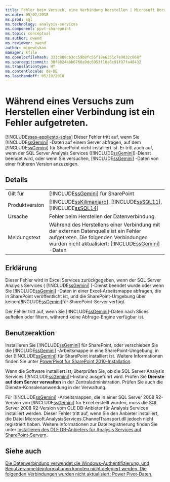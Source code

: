 ```yaml
---
title: Fehler beim Versuch, eine Verbindung herstellen | Microsoft Docs
ms.date: 05/02/2018
ms.prod: sql
ms.technology: analysis-services
ms.component: ppvt-sharepoint
ms.topic: conceptual
ms.author: owend
ms.reviewer: owend
author: minewiskan
manager: kfile
ms.openlocfilehash: 333c888cb3cc59b8fc55f18e6251c7e9d32c068f
ms.sourcegitcommit: 38f8824abb6760a9dc6953f10a6c91f97fa48432
ms.translationtype: HT
ms.contentlocale: de-DE
ms.lasthandoff: 05/10/2018
---
```

# <a name="an-error-occurred-during-an-attempt-to-establish-a-connection"></a>Während eines Versuchs zum Herstellen einer Verbindung ist ein Fehler aufgetreten.
[!INCLUDE[ssas-appliesto-sqlas](../../includes/ssas-appliesto-sqlas.md)]
  Dieser Fehler tritt auf, wenn Sie [!INCLUDE[ssGemini](../../includes/ssgemini-md.md)] -Daten auf einem Server abfragen, auf dem [!INCLUDE[ssGemini](../../includes/ssgemini-md.md)] für SharePoint nicht installiert ist. Er tritt auch auf, wenn der SQL Server Analysis Services ([!INCLUDE[ssGemini](../../includes/ssgemini-md.md)])-Dienst beendet wird, oder wenn Sie versuchen, [!INCLUDE[ssGemini](../../includes/ssgemini-md.md)] -Daten von einer früheren Version anzuzeigen.  
  
## <a name="details"></a>Details  
  
|||  
|-|-|  
|Gilt für|[!INCLUDE[ssGemini](../../includes/ssgemini-md.md)] für SharePoint|  
|Produktversion|[!INCLUDE[ssKilimanjaro](../../includes/sskilimanjaro-md.md)], [!INCLUDE[ssSQL11](../../includes/sssql11-md.md)], [!INCLUDE[ssSQL14](../../includes/sssql14-md.md)]|  
|Ursache|Fehler beim Herstellen der Datenverbindung.|  
|Meldungstext|Während des Herstellens einer Verbindung mit der externen Datenquelle ist ein Fehler aufgetreten. Die folgenden Verbindungen wurden nicht aktualisiert: [!INCLUDE[ssGemini](../../includes/ssgemini-md.md)] -Daten|  
  
## <a name="explanation"></a>Erklärung  
 Dieser Fehler wird in Excel Services zurückgegeben, wenn der SQL Server Analysis Services ( [!INCLUDE[ssGemini](../../includes/ssgemini-md.md)] )-Dienst beendet wurde oder wenn Sie [!INCLUDE[ssGemini](../../includes/ssgemini-md.md)] -Daten in einer Excel-Arbeitsmappe abfragen, die in SharePoint veröffentlicht ist, und die SharePoint-Umgebung über keinen[!INCLUDE[ssGemini](../../includes/ssgemini-md.md)]für SharePoint-Server verfügt.  
  
 Der Fehler tritt auf, wenn Sie [!INCLUDE[ssGemini](../../includes/ssgemini-md.md)]-Daten nach Slices aufteilen oder filtern, während keine Abfrage-Engine verfügbar ist.  
  
## <a name="user-action"></a>Benutzeraktion  
 Installieren Sie [!INCLUDE[ssGemini](../../includes/ssgemini-md.md)] für SharePoint, oder verschieben Sie die [!INCLUDE[ssGemini](../../includes/ssgemini-md.md)] -Arbeitsmappe in eine SharePoint-Umgebung, in der [!INCLUDE[ssGemini](../../includes/ssgemini-md.md)] für SharePoint installiert ist. Weitere Informationen finden Sie unter [PowerPivot für SharePoint 2010-Installation](http://msdn.microsoft.com/en-us/8d47dde7-c941-4280-a934-e2fe3f9a938f).  
  
 Wenn die Software installiert ist, überprüfen Sie, ob die SQL Server Analysis Services ([!INCLUDE[ssGemini](../../includes/ssgemini-md.md)])-Instanz ausgeführt wird. Prüfen Sie **Dienste auf dem Server verwalten** in der Zentraladministration. Prüfen Sie auch die Dienste-Konsolenanwendung in der Verwaltung.  
  
 Für [!INCLUDE[ssGemini](../../includes/ssgemini-md.md)] -Arbeitsmappen, die in einer SQL Server 2008 R2-Version von [!INCLUDE[ssGemini](../../includes/ssgemini-md.md)] für Excel erstellt wurden, muss die SQL Server 2008 R2-Version vom OLE DB-Anbieter für Analysis Services installiert werden. Dieser Fehler tritt auf, wenn Sie den Anbieter installiert, die Datei Microsoft.AnalysisServices.ChannelTransport.dll jedoch nicht registriert haben. Weitere Informationen zur Dateiregistrierung finden Sie unter [Installieren des OLE DB-Anbieters für Analysis Services auf SharePoint-Servern](http://msdn.microsoft.com/en-us/2c62daf9-1f2d-4508-a497-af62360ee859).  
  
## <a name="see-also"></a>Siehe auch  
 [Die Datenverbindung verwendet die Windows-Authentifizierung, und Benutzeranmeldeinformationen konnten nicht delegiert werden. Die folgenden Verbindungen wurden nicht aktualisiert: Power Pivot-Daten.](../../analysis-services/power-pivot-sharepoint/the-data-connection-user-could-not-be-delegated.md)  
  
  
